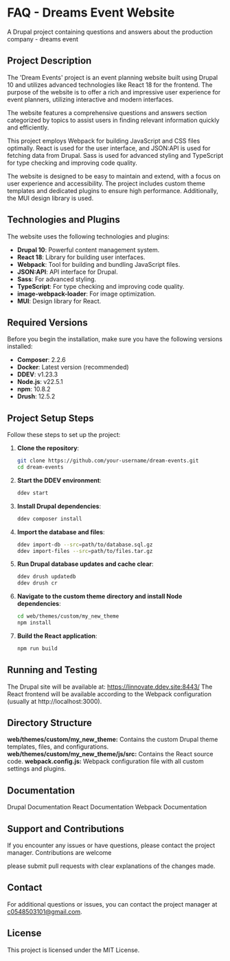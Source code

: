 # FAQ - Dreams Event Website
A Drupal project containing questions and answers about the production company - dreams event

## Project Description

The 'Dream Events' project is an event planning website built using Drupal 10 and utilizes advanced technologies like React 18 for the frontend. The purpose of the website is to offer a rich and impressive user experience for event planners, utilizing interactive and modern interfaces.

The website features a comprehensive questions and answers section categorized by topics to assist users in finding relevant information quickly and efficiently.

This project employs Webpack for building JavaScript and CSS files optimally. React is used for the user interface, and JSON:API is used for fetching data from Drupal. Sass is used for advanced styling and TypeScript for type checking and improving code quality.

The website is designed to be easy to maintain and extend, with a focus on user experience and accessibility. The project includes custom theme templates and dedicated plugins to ensure high performance. Additionally, the MUI design library is used.

## Technologies and Plugins

The website uses the following technologies and plugins:
- **Drupal 10**: Powerful content management system.
- **React 18**: Library for building user interfaces.
- **Webpack**: Tool for building and bundling JavaScript files.
- **JSON:API**: API interface for Drupal.
- **Sass**: For advanced styling.
- **TypeScript**: For type checking and improving code quality.
- **image-webpack-loader**: For image optimization.
- **MUI**: Design library for React.

## Required Versions

Before you begin the installation, make sure you have the following versions installed:
- **Composer**: 2.2.6
- **Docker**: Latest version (recommended)
- **DDEV**: v1.23.3
- **Node.js**: v22.5.1
- **npm**: 10.8.2
- **Drush**: 12.5.2

## Project Setup Steps

Follow these steps to set up the project:

1. **Clone the repository**:
   ```bash
   git clone https://github.com/your-username/dream-events.git
   cd dream-events
   ```
2. **Start the DDEV environment**:
    ```bash
    ddev start
    ```

3. **Install Drupal dependencies**:
    ```bash
    ddev composer install
    ```

4. **Import the database and files**:
    ```bash
    ddev import-db --src=path/to/database.sql.gz
    ddev import-files --src=path/to/files.tar.gz
    ```

5. **Run Drupal database updates and cache clear**:
    ```bash
    ddev drush updatedb
    ddev drush cr
    ```

6. **Navigate to the custom theme directory and install Node dependencies**:
    ```bash
    cd web/themes/custom/my_new_theme
    npm install
    ```

7. **Build the React application**:
    ```bash
    npm run build
    ```

## Running and Testing
The Drupal site will be available at: https://linnovate.ddev.site:8443/
The React frontend will be available according to the Webpack configuration (usually at http://localhost:3000).

## Directory Structure
**web/themes/custom/my_new_theme:**  Contains the custom Drupal theme templates, files, and configurations.
**web/themes/custom/my_new_theme/js/src:**  Contains the React source code.
**webpack.config.js:**  Webpack configuration file with all custom settings and plugins.

## Documentation
Drupal Documentation
React Documentation
Webpack Documentation

## Support and Contributions
If you encounter any issues or have questions, please contact the project manager. 
Contributions are welcome

please submit pull requests with clear explanations of the changes made.

## Contact
For additional questions or issues, you can contact the project manager at c0548503101@gmail.com.

## License
This project is licensed under the MIT License.
